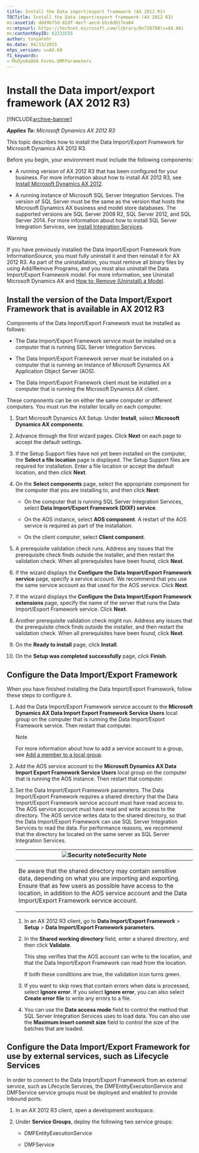 ```yaml
---
title: Install the Data import/export framework (AX 2012 R3)
TOCTitle: Install the Data import/export framework (AX 2012 R3)
ms:assetid: ddd9b75d-82df-4ecf-aecd-b5c8d017ea04
ms:mtpsurl: https://technet.microsoft.com/library/Dn720760(v=AX.60)
ms:contentKeyID: 62231555
author: tonyafehr
ms.date: 04/13/2015
mtps_version: v=AX.60
f1_keywords:
- MsDynAx060.Forms.DMFParameters
---
```


# Install the Data import/export framework (AX 2012 R3) 


[!INCLUDE[archive-banner](includes/archive-banner.md)]


_**Applies To:** Microsoft Dynamics AX 2012 R3_

This topic describes how to install the Data Import/Export Framework for Microsoft Dynamics AX 2012 R3.

Before you begin, your environment must include the following components:

  - A running version of AX 2012 R3 that has been configured for your business. For more information about how to install AX 2012 R3, see [Install Microsoft Dynamics AX 2012](install-microsoft-dynamics-ax-2012.md).

  - A running instance of Microsoft SQL Server Integration Services. The version of SQL Server must be the same as the version that hosts the Microsoft Dynamics AX business and model store databases. The supported versions are SQL Server 2008 R2, SQL Server 2012, and SQL Server 2014. For more information about how to install SQL Server Integration Services, see [Install Integration Services](https://go.microsoft.com/fwlink/?linkid=394975).


> [!WARNING]
> <P>If you have previously installed the Data Import/Export Framework from InformationSource, you must fully uninstall it and then reinstall it for AX 2012 R3. As part of the uninstallation, you must remove all binary files by using Add/Remove Programs, and you must also uninstall the Data Import/Export Framework model. For more information, see Uninstall Microsoft Dynamics AX and <A href="how-to-remove-uninstall-a-model.md">How to: Remove (Uninstall) a Model</A>.</P>



## Install the version of the Data Import/Export Framework that is available in AX 2012 R3

Components of the Data Import/Export Framework must be installed as follows:

  - The Data Import/Export Framework service must be installed on a computer that is running SQL Server Integration Services.

  - The Data Import/Export Framework server must be installed on a computer that is running an instance of Microsoft Dynamics AX Application Object Server (AOS).

  - The Data Import/Export Framework client must be installed on a computer that is running the Microsoft Dynamics AX client.

These components can be on either the same computer or different computers. You must run the installer locally on each computer.

1.  Start Microsoft Dynamics AX Setup. Under **Install**, select **Microsoft Dynamics AX components**.

2.  Advance through the first wizard pages. Click **Next** on each page to accept the default settings.

3.  If the Setup Support files have not yet been installed on the computer, the **Select a file location** page is displayed. The Setup Support files are required for installation. Enter a file location or accept the default location, and then click **Next**.

4.  On the **Select components** page, select the appropriate component for the computer that you are installing to, and then click **Next**:
    
      - On the computer that is running SQL Server Integration Services, select **Data Import/Export Framework (DIXF) service**.
    
      - On the AOS instance, select **AOS component**. A restart of the AOS service is required as part of the installation.
    
      - On the client computer, select **Client component**.

5.  A prerequisite validation check runs. Address any issues that the prerequisite check finds outside the installer, and then restart the validation check. When all prerequisites have been found, click **Next**.

6.  If the wizard displays the **Configure the Data Import/Export Framework service** page, specify a service account. We recommend that you use the same service account as that used for the AOS service. Click **Next**.

7.  If the wizard displays the **Configure the Data Import/Export Framework extensions** page, specify the name of the server that runs the Data Import/Export Framework service. Click **Next**.

8.  Another prerequisite validation check might run. Address any issues that the prerequisite check finds outside the installer, and then restart the validation check. When all prerequisites have been found, click **Next**.

9.  On the **Ready to install** page, click **Install**.

10. On the **Setup was completed successfully** page, click **Finish**.

## Configure the Data Import/Export Framework

When you have finished installing the Data Import/Export Framework, follow these steps to configure it.

1.  Add the Data Import/Export Framework service account to the **Microsoft Dynamics AX Data Import Export Framework Service Users** local group on the computer that is running the Data Import/Export Framework service. Then restart that computer.
    

    > [!NOTE]
    > <P>For more information about how to add a service account to a group, see <A href="https://go.microsoft.com/fwlink/?linkid=394060%26clcid=0x409">Add a member to a local group</A>.</P>



2.  Add the AOS service account to the **Microsoft Dynamics AX Data Import Export Framework Service Users** local group on the computer that is running the AOS instance. Then restart that computer.

3.  Set the Data Import/Export Framework parameters. The Data Import/Export Framework requires a shared directory that the Data Import/Export Framework service account must have read access to. The AOS service account must have read and write access to the directory. The AOS service writes data to the shared directory, so that the Data Import/Export Framework can use SQL Server Integration Services to read the data. For performance reasons, we recommend that the directory be located on the same server as SQL Server Integration Services.
    
    <table>
    <colgroup>
    <col style="width: 100%" />
    </colgroup>
    <thead>
    <tr class="header">
    <th><img src="images/Ee355075.alert_security(AX.60).gif" title="Security note" alt="Security note" /><strong>Security Note</strong></th>
    </tr>
    </thead>
    <tbody>
    <tr class="odd">
    <td><p>Be aware that the shared directory may contain sensitive data, depending on what you are importing and exporting. Ensure that as few users as possible have access to the location, in addition to the AOS service account and the Data Import/Export Framework service account.</p></td>
    </tr>
    </tbody>
    </table>
    
    1.  In an AX 2012 R3 client, go to **Data Import/Export Framework** \> **Setup** \> **Data Import/Export Framework parameters**.
    
    2.  In the **Shared working directory** field, enter a shared directory, and then click **Validate**.
        
        This step verifies that the AOS account can write to the location, and that the Data Import/Export Framework can read from the location.
        
        If both these conditions are true, the validation icon turns green.
    
    3.  If you want to skip rows that contain errors when data is processed, select **Ignore error**. If you select **Ignore error**, you can also select **Create error file** to write any errors to a file.
    
    4.  You can use the **Data access mode** field to control the method that SQL Server Integration Services uses to load data. You can also use the **Maximum insert commit size** field to control the size of the batches that are loaded.

## Configure the Data Import/Export Framework for use by external services, such as Lifecycle Services

In order to connect to the Data Import/Export Framework from an external service, such as Lifecycle Services, the DMFEntityExecutionService and DMFService service groups must be deployed and enabled to provide inbound ports.

1.  In an AX 2012 R3 client, open a development workspace.

2.  Under **Service Groups**, deploy the following two service groups:
    
      - DMFEntityExecutionService
    
      - DMFService

  


